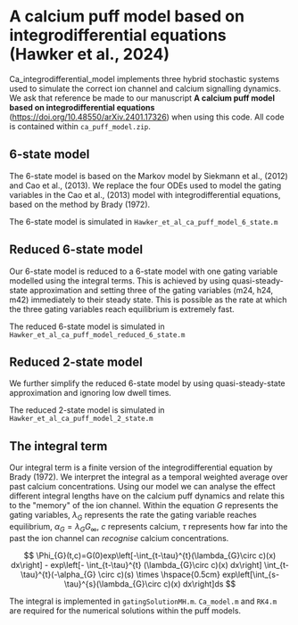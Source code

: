 # A calcium puff model based on integrodifferential equations (Hawker et al., 2024)

Ca_integrodifferential_model implements three hybrid stochastic systems used to simulate the correct ion channel and calcium signalling dynamics. We ask that reference be made to our manuscript **A calcium puff model based on integrodifferential equations** (<https://doi.org/10.48550/arXiv.2401.17326>) when using this code. All code is contained within `ca_puff_model.zip`.

## 6-state model

The 6-state model is based on the Markov model by Siekmann et al., (2012) and Cao et al., (2013). We replace the four ODEs used to model the gating variables in the Cao et al., (2013) model with integrodifferential equations, based on the method by Brady (1972).

The 6-state model is simulated in `Hawker_et_al_ca_puff_model_6_state.m`

## Reduced 6-state model

Our 6-state model is reduced to a 6-state model with one gating variable modelled using the integral terms. This is achieved by using quasi-steady-state approximation and setting three of the gating variables (m24, h24, m42) immediately to their steady state. This is possible as the rate at which the three gating variables reach equilibrium is extremely fast.

The reduced 6-state model is simulated in `Hawker_et_al_ca_puff_model_reduced_6_state.m`

## Reduced 2-state model

We further simplify the reduced 6-state model by using quasi-steady-state approximation and ignoring low dwell times.

The reduced 2-state model is simulated in `Hawker_et_al_ca_puff_model_2_state.m`

## The integral term 

Our integral term is a finite version of the integrodifferential equation by Brady (1972). We interpret the integral as a temporal weighted average over past calcium concentrations. Using our model we can analyse the effect different integral lengths have on the calcium puff dynamics and relate this to the "memory" of the ion channel. Within the equation $G$ represents the gating variables, $\lambda_{G}$ represents the rate the gating variable reaches equilibrium, $\alpha_{G}=\lambda_{G}G_{\infty}$, $c$ represents calcium, $\tau$ represents how far into the past the ion channel can *recognise* calcium concentrations.

$$
\Phi_{G}(t,c)=G(0)exp\left[-\int_{t-\tau}^{t}(\lambda_{G}\circ c)(x) dx\right]    - exp\left[- \int_{t-\tau}^{t}  (\lambda_{G}\circ c)(x) dx\right] \int_{t-\tau}^{t}(-\alpha_{G} \circ c)(s) \times \hspace{0.5cm} exp\left[\int_{s-\tau}^{s}(\lambda_{G}\circ c)(x) dx\right]ds
$$

The integral is implemented in `gatingSolutionMH.m`. `Ca_model.m` and `RK4.m` are required for the numerical solutions within the puff models.
